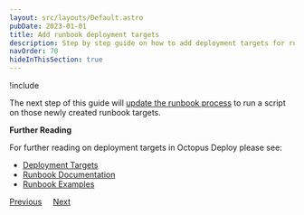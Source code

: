```yaml
---
layout: src/layouts/Default.astro
pubDate: 2023-01-01
title: Add runbook deployment targets
description: Step by step guide on how to add deployment targets for runbooks in Octopus Deploy.
navOrder: 70
hideInThisSection: true
---
```


!include <add-deployment-targets>

The next step of this guide will [update the runbook process](/docs/getting-started/first-runbook-run/define-the-runbook-process-for-targets.md) to run a script on those newly created runbook targets.  

**Further Reading**

For further reading on deployment targets in Octopus Deploy please see:

- [Deployment Targets](/docs/infrastructure/deployment-targets/)
- [Runbook Documentation](/docs/runbooks/)
- [Runbook Examples](/docs/runbooks/runbook-examples/)

<span><a class="btn btn-secondary" href="/docs/getting-started/first-runbook-run/runbook-specific-variables">Previous</a></span>&nbsp;&nbsp;&nbsp;&nbsp;&nbsp;<span><a class="btn btn-success" href="/docs/getting-started/first-runbook-run/define-the-runbook-process-for-targets">Next</a></span>